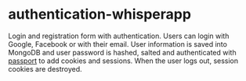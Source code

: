 # authentication-whisperapp

Login and registration form with authentication. Users can login with Google, Facebook or with their email. User information is saved into MongoDB and user password is hashed, salted and authenticated with [passport](http://www.passportjs.org/)
to add cookies and sessions. When the user logs out, session cookies are destroyed.


